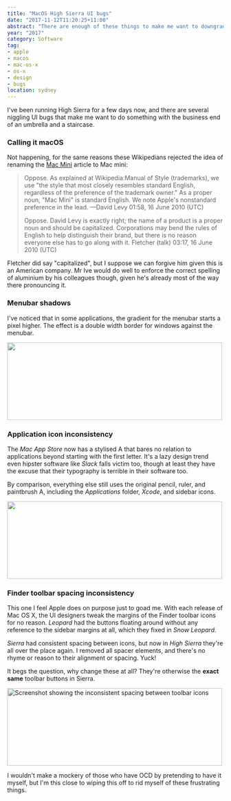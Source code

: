 ```yaml
---
title: "MacOS High Sierra UI bugs"
date: "2017-11-12T11:20:25+11:00"
abstract: "There are enough of these things to make me want to downgrade!"
year: "2017"
category: Software
tag:
- apple
- macos
- mac-os-x
- os-x
- design
- bugs
location: sydney
---
```

I've been running High Sierra for a few days now, and there are several niggling UI bugs that make me want to do something with the business end of an umbrella and a staircase.

### Calling it macOS

Not happening, for the same reasons these Wikipedians rejected the idea of renaming the [Mac Mini] article to Mac mini:

> Oppose. As explained at Wikipedia:Manual of Style (trademarks), we use "the style that most closely resembles standard English, regardless of the preference of the trademark owner." As a proper noun, "Mac Mini" is standard English. We note Apple's nonstandard preference in the lead. —David Levy 01:58, 16 June 2010 (UTC)
>
> Oppose. David Levy is exactly right; the name of a product is a proper noun and should be capitalized. Corporations may bend the rules of English to help distinguish their brand, but there is no reason everyone else has to go along with it. Fletcher (talk) 03:17, 16 June 2010 (UTC)

Fletcher did say "capitalized", but I suppose we can forgive him given this is an American company. Mr Ive would do well to enforce the correct spelling of aluminium by his colleagues though, given he's already most of the way there pronouncing it.

### Menubar shadows

I've noticed that in some applications, the gradient for the menubar starts a pixel higher. The effect is a double width border for windows against the menubar.

<p><img src="https://rubenerd.com/files/2017/hs-menubar@2x.png" alt="" style="width:500px; height:180px;" />

### Application icon inconsistency

The *Mac App Store* now has a stylised A that bares no relation to applications beyond starting with the first letter. It's a lazy design trend even hipster software like *Slack* falls victim too, though at least they have the excuse that their typography is terrible in their software too.

By comparison, everything else still uses the original pencil, ruler, and paintbrush A, including the *Applications* folder, *Xcode*, and sidebar icons.

<p><img src="https://rubenerd.com/files/2017/hs-apps@2x.png" alt="" style="width:500px; height:180px;" />

### Finder toolbar spacing inconsistency

This one I feel Apple does on purpose just to goad me. With each release of Mac OS X, the UI designers tweak the margins of the Finder toolbar icons for no reason. *Leopard* had the buttons floating around without any reference to the sidebar margins at all, which they fixed in *Snow Leopard*.

*Sierra* had consistent spacing between icons, but now in *High Sierra* they're all over the place again. I removed all spacer elements, and there's no rhyme or reason to their alignment or spacing. Yuck!

It begs the question, why change these at all? They're otherwise the **exact same** toolbar buttons in Sierra.

<p><img src="https://rubenerd.com/files/2017/hs-menubar-finder@2x.png" alt="Screenshot showing the inconsistent spacing between toolbar icons" style="width:500px; height:180px;" />

I wouldn't make a mockery of those who have OCD by pretending to have it myself, but I'm this close to wiping this off to rid myself of these frustrating things.

[Mac Mini]: https://en.wikipedia.org/wiki/Mac_Mini

